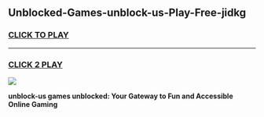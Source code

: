 
## Unblocked-Games-unblock-us-Play-Free-jidkg
<h3>
<a href="https://premium76.site?title=unblock-us&ref=12A">CLICK TO PLAY</a></h3>
<hr>

<h3>
<a href="https://premium76.site?title=unblock-us&ref=12A">CLICK 2 PLAY</a>
  
</h3>

<a href="https://premium76.site?title=unblock-us&ref=12A"><img src="https://clearcache.store/games.png"></a>


**unblock-us games unblocked: Your Gateway to Fun and Accessible Online Gaming**
